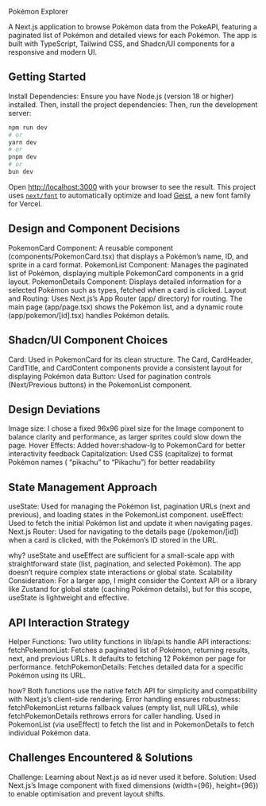 Pokémon Explorer

A Next.js application to browse Pokémon data from the PokeAPI, featuring a paginated list of Pokémon and detailed views for each Pokémon. The app is built with TypeScript, Tailwind CSS, and Shadcn/UI components for a responsive and modern UI.

## Getting Started
Install Dependencies: Ensure you have Node.js (version 18 or higher) installed. Then, install the project dependencies:
Then, run the development server:

```bash
npm run dev
# or
yarn dev
# or
pnpm dev
# or
bun dev
```

Open [http://localhost:3000](http://localhost:3000) with your browser to see the result.
This project uses [`next/font`](https://nextjs.org/docs/app/building-your-application/optimizing/fonts) to automatically optimize and load [Geist](https://vercel.com/font), a new font family for Vercel.

## Design and Component Decisions

PokemonCard Component: A reusable component (components/PokemonCard.tsx) that displays a Pokémon’s name, ID, and sprite in a card format.
PokemonList Component: Manages the paginated list of Pokémon, displaying multiple PokemonCard components in a grid layout.
PokemonDetails Component: Displays detailed information for a selected Pokémon such as types, fetched when a card is clicked.
Layout and Routing: Uses Next.js’s App Router (app/ directory) for routing. The main page (app/page.tsx) shows the Pokémon list, and a dynamic route (app/pokemon/[id].tsx) handles Pokémon details.

## Shadcn/UI Component Choices

Card: Used in PokemonCard for its clean structure. The Card, CardHeader, CardTitle, and CardContent components provide a consistent layout for displaying Pokémon data
Button: Used for pagination controls (Next/Previous buttons) in the PokemonList component.

## Design Deviations

Image size:  I chose a fixed 96x96 pixel size for the Image component to balance clarity and performance, as larger sprites could slow down the page.
Hover Effects: Added hover:shadow-lg to PokemonCard for better interactivity feedback
Capitalization: Used CSS (capitalize) to format Pokémon names ( “pikachu” to “Pikachu”) for better readability

## State Management Approach

useState: Used for managing the Pokémon list, pagination URLs (next and previous), and loading states in the PokemonList component.
useEffect: Used to fetch the initial Pokémon list and update it when navigating pages.
Next.js Router: Used for navigating to the details page (/pokemon/[id]) when a card is clicked, with the Pokémon’s ID stored in the URL.

why?
useState and useEffect are sufficient for a small-scale app with straightforward state (list, pagination, and selected Pokémon). The app doesn’t require complex state interactions or global state.
Scalability Consideration: For a larger app, I might consider the Context API or a library like Zustand for global state (caching Pokémon details), but for this scope, useState is lightweight and effective.

## API Interaction Strategy

Helper Functions: Two utility functions in lib/api.ts handle API interactions:
    fetchPokemonList: Fetches a paginated list of Pokémon, returning results, next, and previous URLs. It defaults to fetching 12 Pokémon per page for performance.
    fetchPokemonDetails: Fetches detailed data for a specific Pokémon using its URL.

how?
Both functions use the native fetch API for simplicity and compatibility with Next.js’s client-side rendering.
Error handling ensures robustness: fetchPokemonList returns fallback values (empty list, null URLs), while fetchPokemonDetails rethrows errors for caller handling.
Used in PokemonList (via useEffect) to fetch the list and in PokemonDetails to fetch individual Pokémon data.

## Challenges Encountered & Solutions

Challenge: Learning about Next.js as id never used it before.
Solution: Used Next.js’s Image component with fixed dimensions (width={96}, height={96}) to enable optimisation and prevent layout shifts.

